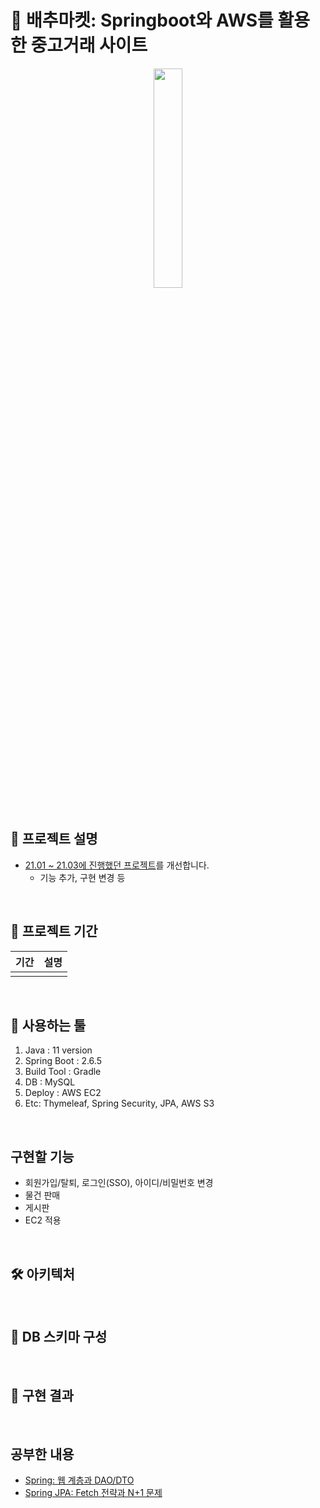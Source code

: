 

# 📢 배추마켓: Springboot와 AWS를 활용한 중고거래 사이트

<div align="center">
   <img src="https://user-images.githubusercontent.com/41130448/105579921-b8cbaf00-5dcc-11eb-8655-2f09bf64ede9.png" width="30%"></img>
</div>

<br>

## 📖 프로젝트 설명
* [21.01 ~ 21.03에 진행했던 프로젝트](https://github.com/BAECHOOs/Spring-toyproject)를 개선합니다.
  * 기능 추가, 구현 변경 등

<br>

## 📆 프로젝트 기간

|기간|설명|
|:-----:|:-----|
|||

<br>

## 📍 사용하는 툴

1. Java : 11 version
2. Spring Boot : 2.6.5
3. Build Tool : Gradle
4. DB : MySQL
5. Deploy : AWS EC2
6. Etc: Thymeleaf, Spring Security, JPA, AWS S3

<br>

## 구현할 기능
* 회원가입/탈퇴, 로그인(SSO), 아이디/비밀번호 변경
* 물건 판매
* 게시판
* EC2 적용

<br>

## 🛠 아키텍처

<br>

## 💾 DB 스키마 구성

<br>

## 🎯 구현 결과

<br>

## 공부한 내용

* [Spring: 웹 계층과 DAO/DTO](./documents/spring-web-layer-dao-dto.md)
* [Spring JPA: Fetch 전략과 N+1 문제](./documents/spring-jpa-fetch.md)
